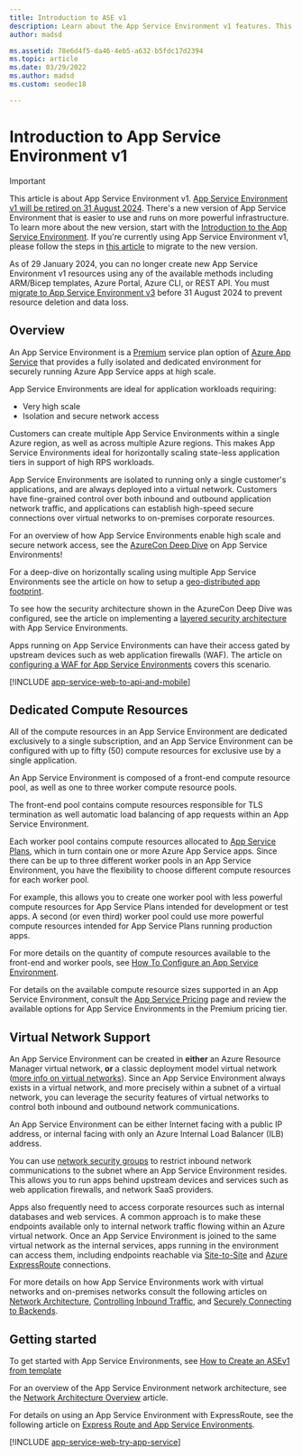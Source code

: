 ```yaml
---
title: Introduction to ASE v1
description: Learn about the App Service Environment v1 features. This doc is provided only for customers who use the legacy v1 ASE. 
author: madsd

ms.assetid: 78e6d4f5-da46-4eb5-a632-b5fdc17d2394
ms.topic: article
ms.date: 03/29/2022
ms.author: madsd
ms.custom: seodec18

---
```

# Introduction to App Service Environment v1

> [!IMPORTANT]
> This article is about App Service Environment v1. [App Service Environment v1 will be retired on 31 August 2024](https://azure.microsoft.com/updates/app-service-environment-version-1-and-version-2-will-be-retired-on-31-august-2024-2/). There's a new version of App Service Environment that is easier to use and runs on more powerful infrastructure. To learn more about the new version, start with the [Introduction to the App Service Environment](overview.md). If you're currently using App Service Environment v1, please follow the steps in [this article](upgrade-to-asev3.md) to migrate to the new version.
>
> As of 29 January 2024, you can no longer create new App Service Environment v1 resources using any of the available methods including ARM/Bicep templates, Azure Portal, Azure CLI, or REST API. You must [migrate to App Service Environment v3](upgrade-to-asev3.md) before 31 August 2024 to prevent resource deletion and data loss.
>

## Overview

An App Service Environment is a [Premium][PremiumTier] service plan option of [Azure App Service](../overview.md) that provides a fully isolated and dedicated environment for securely running Azure App Service apps at high scale.  

App Service Environments are ideal for application workloads requiring:

* Very high scale
* Isolation and secure network access

Customers can create multiple App Service Environments within a single Azure region, as well as across multiple Azure regions.  This makes App Service Environments ideal for horizontally scaling state-less application tiers in support of high RPS workloads.

App Service Environments are isolated to running only a single customer's applications, and are always deployed into a virtual network.  Customers have fine-grained control over both inbound and outbound application network traffic, and applications can establish high-speed secure connections over virtual networks to on-premises corporate resources.

For an overview of how App Service Environments enable high scale and secure network access, see the [AzureCon Deep Dive][AzureConDeepDive] on App Service Environments!

For a deep-dive on horizontally scaling using multiple App Service Environments see the article on how to setup a [geo-distributed app footprint][GeodistributedAppFootprint].

To see how the security architecture shown in the AzureCon Deep Dive was configured, see the article on implementing a [layered security architecture](app-service-app-service-environment-layered-security.md) with App Service Environments.

Apps running on App Service Environments can have their access gated by upstream devices such as web application firewalls (WAF).  The article on [configuring a WAF for App Service Environments](integrate-with-application-gateway.md) covers this scenario.

[!INCLUDE [app-service-web-to-api-and-mobile](../../../includes/app-service-web-to-api-and-mobile.md)]

## Dedicated Compute Resources

All of the compute resources in an App Service Environment are dedicated exclusively to a single subscription, and an App Service Environment can be configured with up to fifty (50) compute resources for exclusive use by a single application.

An App Service Environment is composed of a front-end compute resource pool, as well as one to three worker compute resource pools.

The front-end pool contains compute resources responsible for TLS termination as well automatic load balancing of app requests within an App Service Environment.

Each worker pool contains compute resources allocated to [App Service Plans][AppServicePlan], which in turn contain one or more Azure App Service apps.  Since there can be up to three different worker pools in an App Service Environment, you have the flexibility to choose different compute resources for each worker pool.  

For example, this allows you to create one worker pool with less powerful compute resources for App Service Plans intended for development or test apps.  A second (or even third) worker pool could use more powerful compute resources intended for App Service Plans running production apps.

For more details on the quantity of compute resources available to the front-end and worker pools, see [How To Configure an App Service Environment][HowToConfigureanAppServiceEnvironment].  

For details on the available compute resource sizes supported in an App Service Environment, consult the [App Service Pricing][AppServicePricing] page and review the available options for App Service Environments in the Premium pricing tier.

## Virtual Network Support

An App Service Environment can be created in **either** an Azure Resource Manager virtual network, **or** a classic deployment model virtual network ([more info on virtual networks][MoreInfoOnVirtualNetworks]).  Since an App Service Environment always exists in a virtual network, and more precisely within a subnet of a virtual network, you can leverage the security features of virtual networks to control both inbound and outbound network communications.  

An App Service Environment can be either Internet facing with a public IP address, or internal facing with only an Azure Internal Load Balancer (ILB) address.

You can use [network security groups][NetworkSecurityGroups] to restrict inbound network communications to the subnet where an App Service Environment resides.  This allows you to run apps behind upstream devices and services such as web application firewalls, and network SaaS providers.

Apps also frequently need to access corporate resources such as internal databases and web services.  A common approach is to make these endpoints available only to internal network traffic flowing within an Azure virtual network.  Once an App Service Environment is joined to the same virtual network as the internal services, apps running in the environment can access them, including endpoints reachable via [Site-to-Site][SiteToSite] and [Azure ExpressRoute][ExpressRoute] connections.

For more details on how App Service Environments work with virtual networks and on-premises networks consult the following articles on [Network Architecture][NetworkArchitectureOverview], [Controlling Inbound Traffic][ControllingInboundTraffic], and [Securely Connecting to Backends][SecurelyConnectingToBackends]. 

## Getting started

To get started with App Service Environments, see [How to Create an ASEv1 from template](app-service-app-service-environment-create-ilb-ase-resourcemanager.md)

For an overview of the App Service Environment network architecture, see the [Network Architecture Overview][NetworkArchitectureOverview] article.

For details on using an App Service Environment with ExpressRoute, see the following article on [Express Route and App Service Environments][NetworkConfigDetailsForExpressRoute].

[!INCLUDE [app-service-web-try-app-service](../../../includes/app-service-web-try-app-service.md)]

<!-- LINKS -->
[PremiumTier]: https://azure.microsoft.com/pricing/details/app-service/
[MoreInfoOnVirtualNetworks]: ../../virtual-network/virtual-networks-faq.md
[AppServicePlan]: ../overview-hosting-plans.md
[LogicApps]: ../../logic-apps/logic-apps-overview.md
[AzureConDeepDive]:  https://azure.microsoft.com/documentation/videos/azurecon-2015-deploying-highly-scalable-and-secure-web-and-mobile-apps/
[GeodistributedAppFootprint]:  app-service-app-service-environment-geo-distributed-scale.md
[NetworkSecurityGroups]: ../../virtual-network/virtual-network-vnet-plan-design-arm.md
[SiteToSite]: ../../vpn-gateway/vpn-gateway-multi-site.md
[ExpressRoute]: https://azure.microsoft.com/services/expressroute/
[HowToConfigureanAppServiceEnvironment]:  app-service-web-configure-an-app-service-environment.md
[ControllingInboundTraffic]:  app-service-app-service-environment-control-inbound-traffic.md
[SecurelyConnectingToBackends]:  app-service-app-service-environment-securely-connecting-to-backend-resources.md
[NetworkArchitectureOverview]:  app-service-app-service-environment-network-architecture-overview.md
[NetworkConfigDetailsForExpressRoute]:  app-service-app-service-environment-network-configuration-expressroute.md
[AppServicePricing]: https://azure.microsoft.com/pricing/details/app-service/ 

<!-- IMAGES -->